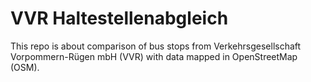 # VVR Haltestellenabgleich

This repo is about comparison of bus stops from Verkehrsgesellschaft Vorpommern-Rügen mbH (VVR) with data mapped in OpenStreetMap (OSM).
